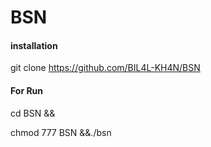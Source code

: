 # BSN

#### installation

git clone https://github.com/BIL4L-KH4N/BSN

#### For Run

cd BSN && 

chmod 777 BSN &&./bsn

